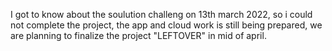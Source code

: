 I got to know about the soulution challeng on 13th march 2022,
so i could not complete the project,
the app and cloud work is still being prepared,
we are planning to finalize the project "LEFTOVER" in mid of april.
